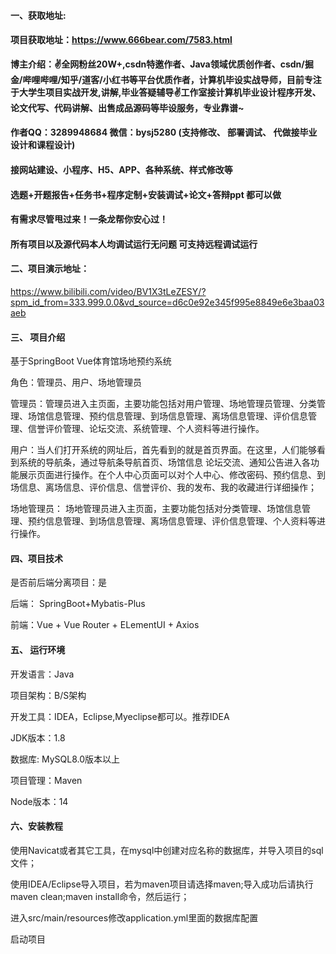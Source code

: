 #### 一、获取地址:

#### 项目获取地址：https://www.666bear.com/7583.html

**博主介绍：✌全网粉丝20W+,csdn特邀作者、Java领域优质创作者、csdn/掘金/哔哩哔哩/知乎/道客/小红书等平台优质作者，计算机毕设实战导师，目前专注于大学生项目实战开发,讲解,毕业答疑辅导✌工作室接计算机毕业设计程序开发、论文代写、代码讲解、出售成品源码等毕设服务，专业靠谱~**

#### 作者QQ：3289948684 微信：bysj5280 (支持修改、 部署调试、 代做接毕业设计和课程设计)

#### 接网站建设、小程序、H5、APP、各种系统、样式修改等

#### 选题+开题报告+任务书+程序定制+安装调试+论文+答辩ppt 都可以做

#### 有需求尽管甩过来！一条龙帮你安心过！

#### 所有项目以及源代码本人均调试运行无问题 可支持远程调试运行


#### 二、项目演示地址：

https://www.bilibili.com/video/BV1X3tLeZESY/?spm_id_from=333.999.0.0&vd_source=d6c0e92e345f995e8849e6e3baa03aeb

#### 三、 项目介绍

基于SpringBoot Vue体育馆场地预约系统

角色：管理员、用户、场地管理员

管理员：管理员进入主页面，主要功能包括对用户管理、场地管理员管理、分类管理、场馆信息管理、预约信息管理、到场信息管理、离场信息管理、评价信息管理、信誉评价管理、论坛交流、系统管理、个人资料等进行操作。

用户：当人们打开系统的网址后，首先看到的就是首页界面。在这里，人们能够看到系统的导航条，通过导航条导航首页、场馆信息 论坛交流、通知公告进入各功能展示页面进行操作。在个人中心页面可以对个人中心、修改密码、预约信息、到场信息、离场信息、评价信息、信誉评价、我的发布、我的收藏进行详细操作；

场地管理员： 场地管理员进入主页面，主要功能包括对分类管理、场馆信息管理、预约信息管理、到场信息管理、离场信息管理、评价信息管理、个人资料等进行操作。

#### 四、项目技术

是否前后端分离项目：是

后端： SpringBoot+Mybatis-Plus

前端：Vue + Vue Router + ELementUI + Axios

#### 五、 运行环境

开发语言：Java

项目架构：B/S架构

开发工具：IDEA，Eclipse,Myeclipse都可以。推荐IDEA

JDK版本：1.8

数据库: MySQL8.0版本以上

项目管理：Maven

Node版本：14



#### 六、安装教程

使用Navicat或者其它工具，在mysql中创建对应名称的数据库，并导入项目的sql文件；

使用IDEA/Eclipse导入项目，若为maven项目请选择maven;导入成功后请执行maven clean;maven install命令，然后运行；

进入src/main/resources修改application.yml里面的数据库配置

启动项目
